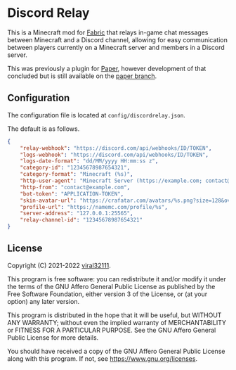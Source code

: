# Discord Relay

This is a Minecraft mod for [Fabric](https://fabricmc.net/) that relays in-game chat messages between Minecraft and a Discord channel, allowing for easy communication between players currently on a Minecraft server and members in a Discord server.

This was previously a plugin for [Paper](https://papermc.io/), however development of that concluded but is still available on the [paper branch](https://github.com/viral32111/DiscordRelay/tree/paper).

## Configuration

The configuration file is located at `config/discordrelay.json`.

The default is as follows.

```json
{
	"relay-webhook": "https://discord.com/api/webhooks/ID/TOKEN",
	"logs-webhook": "https://discord.com/api/webhooks/ID/TOKEN",
	"logs-date-format": "dd/MM/yyyy HH:mm:ss z",
	"category-id": "12345678987654321",
	"category-format": "Minecraft (%s)",
	"http-user-agent": "Minecraft Server (https://example.com; contact@example.com)",
	"http-from": "contact@example.com",
	"bot-token": "APPLICATION-TOKEN",
	"skin-avatar-url": "https://crafatar.com/avatars/%s.png?size=128&overlay",
	"profile-url": "https://namemc.com/profile/%s",
	"server-address": "127.0.0.1:25565",
	"relay-channel-id": "12345678987654321"
}
```

## License

Copyright (C) 2021-2022 [viral32111](https://viral32111.com).

This program is free software: you can redistribute it and/or modify
it under the terms of the GNU Affero General Public License as
published by the Free Software Foundation, either version 3 of the
License, or (at your option) any later version.

This program is distributed in the hope that it will be useful,
but WITHOUT ANY WARRANTY; without even the implied warranty of
MERCHANTABILITY or FITNESS FOR A PARTICULAR PURPOSE. See the
GNU Affero General Public License for more details.

You should have received a copy of the GNU Affero General Public License
along with this program. If not, see https://www.gnu.org/licenses.
